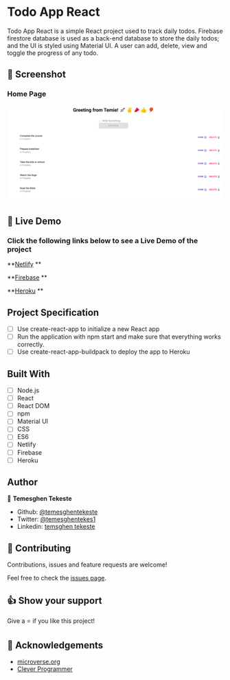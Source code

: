 # Todo App React

Todo App React is a simple React project used to track daily todos. Firebase firestore database is used as a back-end database to store the daily todos; and the UI is styled using Material UI. A user can add, delete, view and toggle the progress of any todo.

## 🔴 Screenshot

### Home Page

![screenshot](./public/screenshot.png)


## 🔴 Live Demo

### Click the following links below to see a Live Demo of the project

**[Netlify](https://todo-app-react-temesghen.netlify.app/) **

**[Firebase](https://todo-app-react-12b3e.web.app/) **

**[Heroku](https://todo-app-react-temesghen.herokuapp.com/) **

## Project Specification

- [ ] Use create-react-app to initialize a new React app
- [ ] Run the application with npm start and make sure that everything works correctly.
- [ ] Use create-react-app-buildpack to deploy the app to Heroku

## Built With

- [ ] Node.js
- [ ] React
- [ ] React DOM
- [ ] npm
- [ ] Material UI
- [ ] CSS
- [ ] ES6
- [ ] Netlify
- [ ] Firebase
- [ ] Heroku

## Author

👤 **Temesghen Tekeste**

- Github: [@temesghentekeste](https://github.com/temesghentekeste)
- Twitter: [@temesghentekes1](https://twitter.com/temesghentekes1)
- Linkedin: [temsghen tekeste](https://www.linkedin.com/in/temesghentekeste/)

## 🤝 Contributing

Contributions, issues and feature requests are welcome!

Feel free to check the [issues page](https://github.com/temesghentekeste/todo-app-react/issues).

## 👍 Show your support

Give a ⭐️ if you like this project!

## :clap: Acknowledgements

- <a href="https://www.microverse.org/" target="_blank">microverse.org</a>
- <a href="https://www.cleverprogrammer.com/" target="_blank">Clever Programmer</a>
  </a>
